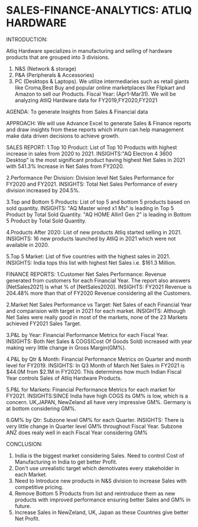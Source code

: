 # SALES-FINANCE-ANALYTICS: ATLIQ HARDWARE

INTRODUCTION:

Atliq Hardware specializes in manufacturing and selling of hardware products that are grouped into 3 divisions.
1. N&S (Network & storage)
2. P&A (Peripherals & Accessories)
3. PC (Desktops & Laptops).
We utilize intermediaries such as retail giants like Croma,Best Buy
and popular online marketplaces like Flipkart and Amazon to sell our Products.
Fiscal Year: (Apr1-Mar31).
We will be analyzing AtliQ Hardware data for FY2019,FY2020,FY2021

AGENDA:
To generate Insights from Sales & Financial data

APPROACH:
We will use Advance Excel to generate Sales & Finance reports and draw insights from these reports 
which inturn can help management make data driven decisions to achieve growth.

SALES REPORT:
1.Top 10 Product: List of Top   10 Products with highest increase in sales from 2020 to 2021.
INSIGHTS:"AQ Electron 4 3600 Desktop" is the most significant product having highest Net Sales in 2021 with 541.3% Increase in Net Sales from FY2020.

2.Performance Per Division: Division level Net Sales Performance for FY2020 and FY2021.
INSIGHTS: Total Net Sales Performance of every division increased by 204.5%.

3.Top and Bottom 5 Products: List of top 5 and bottom 5 products based on sold quantity.
INSIGHTS: "AQ Master wired x1 Ms" is leading in Top 5 Product by Total Sold Quantity.
          "AQ HOME Allin1 Gen 2" is leading in Bottom 5 Product by Total Sold Quantity.
          
4.Products After 2020: List of new products Atliq started selling in 2021.
INSIGHTS: 16 new products launched by AtliQ in 2021 which were not available in 2020.

5.Top 5 Market: List of five countries with the highest sales in 2021.
INSIGHTS: India tops this list with highest Net Sales i.e. $161.3 Million.

FINANCE REPORTS:
1.Customer Net Sales Performance: Revenue generated from customers for each Financial Year. The report also answers [NetSales2021] is what % of [NetSales2020].
INSIGHTS: FY2021 Revenue is 204.48% more than that of FY2020 Revenue considering all the Customers.

2.Market Net Sales Performance vs Target: Net Sales of each Financial Year and comparision with target in 2021 for each market. 
INSIGHTS: Although Net Sales were really good in most of the markets, none of the 23 Markets achieved FY2021 Sales Target.

3.P&L by Year: Financial Performance Metrics for each Fiscal Year.
INSIGHTS: Both Net Sales & COGS(Cost Of Goods Sold) increased with year making very little change in Gross Margin(GM%).

4.P&L by Qtr & Month: Financial Performance Metrics on Quarter and month level for FY2019.
INSIGHTS: In Q3 Month of March Net Sales in FY2021 is $44.0M from $2.1M in FY2020. This determines how much Indian Fiscal Year controls Sales of Atliq Hardware Products. 

5.P&L for Markets: Financial Performance Metrics for each market for FY2021.
INSIGHTS:SINCE India have high COGS its GM% is low, which is a concern. UK,JAPAN, NewZeland all have very impressive GM%. Germany is at bottom considering GM%.

6.GM% by Qtr: Subzone level GM% for each Quarter.
INSIGHTS: There is very little change in Quarter level GM% throughout Fiscal Year. Subzone ANZ does realy well in each Fiscal Year considering GM%

CONCLUSION:

1. India is the biggest market considering Sales. Need to control Cost of Manufacturing in India to get better Profit.
2. Don't use unrealistic target which demotivates every stakeholder in each Market.
3. Need to Introduce new products in N&S division to increase Sales with competitive pricing.
4. Remove Bottom 5 Products from list and reintroduce them as new products with improved performance ensuring better Sales and GM% in future.
5. Increase Sales in NewZeland, UK, Japan as these Countries give better Net Profit.




